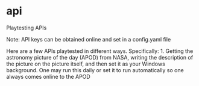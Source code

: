 # api
Playtesting APIs 

Note: API keys can be obtained online and set in a config.yaml file

Here are a few APIs playtested in different ways. Specifically:
    1. Getting the astronomy picture of the day (APOD) from NASA, writing the description of the picture on the picture itself, and then set it as your Windows background. One may run this daily or set it to run automatically so one always comes online to the APOD